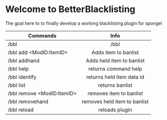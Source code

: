 # Welcome to BetterBlacklisting
The goal here to to finally develop a working blacklisting plugin for sponge!

|Commands        |Info|
|----------------|:---:|
|/bbl            | /bbl |returns command help|
|/bbl add \<ModID:ItemID>|Adds item to banlist|
|/bbl addhand    |Adds held item to banlist|
|/bbl help       |returns command help|
|/bbl identify   |returns held item data id|
|/bbl list       |returns banlist| 
|/bbl remove \<ModID:ItemID>|removes item to banlist|
|/bbl removehand |removes held item to banlist|
|/bbl reload     |reloads plugin|
